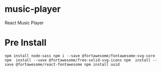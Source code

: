 # music-player
React Music Player

# Pre Install
`
npm install node-sass
npm i --save @fortawesome/fontawesome-svg-core
npm  install --save @fortawesome/free-solid-svg-icons
npm  install --save @fortawesome/react-fontawesome
npm install uuid
`
